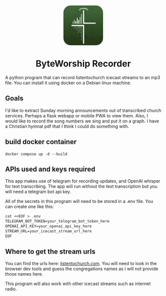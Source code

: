 
<p align="center">
  <img src="appicon.png" alt="App Icon" width="128" style="border-radius:23px;">
</p>
<h1 align="center">ByteWorship Recorder</h1>

A python program that can record listentochurch icecast streams to an mp3 file. You can install it using docker on a Debian linux machine.

## Goals
I'd like to extract Sunday morning announcements out of transcribed church services. Perhaps a flask webapp or mobile PWA to view them.
Also, I would like to record the song numbers we sing and put it on a graph. I have a Christian hymnal pdf that I think I could do something with.
## build docker container

```
docker compose up -d --build
```

## APIs used and keys required
This app makes use of telegram for recording updates, and OpenAI whisper for text transcribing. The app will run without the text transcription but you will need a telegram bot api key. 

All of the secrets in this program will need to be stored in a .env file. You can create one like this: 

```
cat <<EOF > .env
TELEGRAM_BOT_TOKEN=your_telegram_bot_token_here
OPENAI_API_KEY=your_openai_api_key_here
STREAM_URL=your_icecast_stream_url_here
EOF
```


## Where to get the stream urls
You can find the urls here: [listentochurch.com](https://www.listentochurch.com/). You will need to look in the browser dev tools and guess the congregations names as I will not provide those names here.

This program will also work with other icecast streams such as internet radio.
